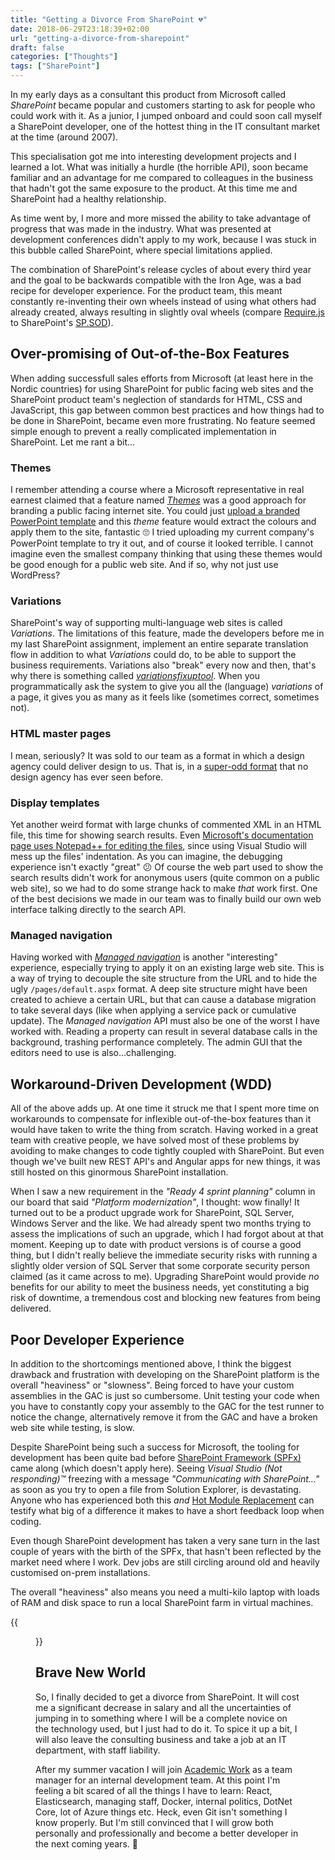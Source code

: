 ```yaml
---
title: "Getting a Divorce From SharePoint 💔"
date: 2018-06-29T23:18:39+02:00
url: "getting-a-divorce-from-sharepoint"
draft: false
categories: ["Thoughts"]
tags: ["SharePoint"]
---
```


In my early days as a consultant this product from Microsoft called _SharePoint_ became popular and customers starting to ask for people who could work with it. As a junior, I jumped onboard and could soon call myself a SharePoint developer, one of the hottest thing in the IT consultant market at the time (around 2007). 

This specialisation got me into interesting development projects and I learned a lot. What was initially a hurdle (the horrible API), soon became familiar and an advantage for me compared to colleagues in the business that hadn't got the same exposure to the product. At this time me and SharePoint had a healthy relationship.

As time went by, I more and more missed the ability to take advantage of progress that was made in the industry. What was presented at development conferences didn't apply to my work, because I was stuck in this bubble called SharePoint, where special limitations applied. 

The combination of SharePoint's release cycles of about every third year and the goal to be backwards compatible with the Iron Age, was a bad recipe for developer experience. For the product team, this meant constantly re-inventing their own wheels instead of using what others had already created, always resulting in slightly oval wheels (compare [Require.js][1] to SharePoint's [SP.SOD][2]). 

## Over-promising of Out-of-the-Box Features

When adding successfull sales efforts from Microsoft (at least here in the Nordic countries) for using SharePoint for public facing web sites and the SharePoint product team's neglection of standards for HTML, CSS and JavaScript, this gap between common best practices and how things had to be done in SharePoint, became even more frustrating. No feature seemed simple enough to prevent a really complicated implementation in SharePoint. Let me rant a bit...

### Themes

I remember attending a course where a Microsoft representative in real earnest claimed that a feature named _[Themes][5]_ was a good approach for branding a public facing internet site. You could just [upload a branded PowerPoint template][6] and this _theme_ feature would extract the colours and apply them to the site, fantastic 🙄 I tried uploading my current company's PowerPoint template to try it out, and of course it looked terrible. I cannot imagine even the smallest company thinking that using these themes would be good enough for a public web site. And if so, why not just use WordPress?

### Variations

SharePoint's way of supporting multi-language web sites is called _Variations_. The limitations of this feature, made the developers before me in my last SharePoint assignment, implement an entire separate translation flow in addition to what _Variations_ could do, to be able to support the business requirements. Variations also "break" every now and then, that's why there is something called _[variationsfixuptool][7]_. When you programmatically ask the system to give you all the (language) _variations_ of a page, it gives you as many as it feels like (sometimes correct, sometimes not).

### HTML master pages

I mean, seriously? It was sold to our team as a format in which a design agency could deliver design to us. That is, in a [super-odd format][8] that no design agency has ever seen before.

### Display templates

Yet another weird format with large chunks of commented XML in an HTML file, this time for showing search results. Even [Microsoft's documentation page uses Notepad++ for editing the files][9], since using Visual Studio will mess up the files' indentation. As you can imagine, the debugging experience isn't exactly "great" 😕 Of course the web part used to show the search results didn't work for anonymous users (quite common on a public web site), so we had to do some strange hack to make _that_ work first. One of the best decisions we made in our team was to finally build our own web interface talking directly to the search API.

### Managed navigation

Having worked with _[Managed navigation][4]_ is another "interesting" experience, especially trying to apply it on an existing large web site. This is a way of trying to decouple the site structure from the URL and to hide the ugly `/pages/default.aspx` format. A deep site structure might have been created to achieve a certain URL, but that can cause a database migration to take several days (like when applying a service pack or cumulative update). The _Managed navigation_ API must also be one of the worst I have worked with. Reading a property can result in several database calls in the background, trashing performance completely. The admin GUI that the editors need to use is also...challenging. 

## Workaround-Driven Development (WDD)

All of the above adds up. At one time it struck me that I spent more time on workarounds to compensate for inflexible out-of-the-box features than it would have taken to write the thing from scratch. Having worked in a great team with creative people, we have solved most of these problems by avoiding to make changes to code tightly coupled with SharePoint. But even though we've built new REST API's and Angular apps for new things, it was still hosted on this ginormous SharePoint installation. 

When I saw a new requirement in the _"Ready 4 sprint planning"_ column in our board that said _"Platform modernization"_, I thought: wow finally! It turned out to be a product upgrade work for SharePoint, SQL Server, Windows Server and the like. We had already spent two months trying to assess the implications of such an upgrade, which I had forgot about at that moment. Keeping up to date with product versions is of course a good thing, but I didn't really believe the immediate security risks with running a slightly older version of SQL Server that some corporate security person claimed (as it came across to me). Upgrading SharePoint would provide _no_ benefits for our ability to meet the business needs, yet constituting a big risk of downtime, a tremendous cost and blocking new features from being delivered.

## Poor Developer Experience

In addition to the shortcomings mentioned above, I think the biggest drawback and frustration with developing on the SharePoint platform is the overall "heaviness" or "slowness". Being forced to have your custom assemblies in the GAC is just so cumbersome. Unit testing your code when you have to constantly copy your assembly to the GAC for the test runner to notice the change, alternatively remove it from the GAC and have a broken web site while testing, is slow. 

Despite SharePoint being such a success for Microsoft, the tooling for development has been quite bad before [SharePoint Framework (SPFx)][3] came along (which doesn't apply here). Seeing _Visual Studio (Not responding)™_ freezing with a message _"Communicating with SharePoint..."_ as soon as you try to open a file from Solution Explorer, is devastating. Anyone who has experienced both this _and_ [Hot Module Replacement][10] can testify what big of a difference it makes to have a short feedback loop when coding.

Even though SharePoint development has taken a very sane turn in the last couple of years with the birth of the SPFx, that hasn't been reflected by the market need where I work. Dev jobs are still circling around old and heavily customised on-prem installations.

The overall "heaviness" also means you need a multi-kilo laptop with loads of RAM and disk space to run a local SharePoint farm in virtual machines.

{{<figure src="/images/heavy-ride.jpg" alt="Very overweight man riding a very small motorbike" class="image-border" caption="Running SharePoint on a laptop">}}

## Brave New World

So, I finally decided to get a divorce from SharePoint. It will cost me a significant decrease in salary and all the uncertainties of jumping in to something where I will be a complete novice on the technology used, but I just had to do it. To spice it up a bit, I will also leave the consulting business and take a job at an IT department, with staff liability.

After my summer vacation I will join [Academic Work][11] as a team manager for an internal development team. At this point I'm feeling a bit scared of all the things I have to learn: React, Elasticsearch, managing staff, Docker, internal politics, DotNet Core, lot of Azure things etc. Heck, even Git isn't something I know properly. But I'm still convinced that I will grow both personally and professionally and become a better developer in the next coming years. 🤩

[1]: http://requirejs.org/
[2]: http://www.ilovesharepoint.com/2010/08/sharepoint-scripts-on-demand-spsod.html
[3]: https://docs.microsoft.com/en-gb/sharepoint/dev/spfx/sharepoint-framework-overview
[4]: https://blog.mastykarz.nl/5-managed-navigation-challenges-sharepoint-2013/
[5]: https://docs.microsoft.com/en-gb/sharepoint/dev/solution-guidance/use-composed-looks-to-brand-sharepoint-sites
[6]: https://www.youtube.com/watch?v=RvTyVFVkfII
[7]: https://docs.microsoft.com/en-gb/previous-versions/office/sharepoint-server-2010/dd789633(v=office.14)
[8]: https://docs.microsoft.com/en-gb/sharepoint/dev/general-development/how-to-convert-an-html-file-into-a-master-page-in-sharepoint
[9]: https://docs.microsoft.com/en-gb/sharepoint/search/understanding-how-item-display-templates-and-hit-highlighting-work
[10]: https://webpack.js.org/concepts/hot-module-replacement/
[11]: https://www.academicwork.com/